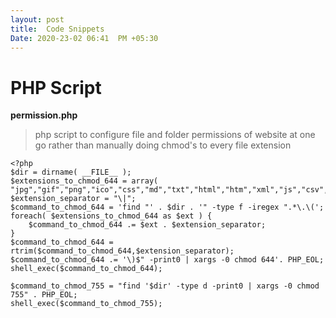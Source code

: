 ```yaml
---
layout: post
title:  Code Snippets
Date: 2020-23-02 06:41  PM +05:30
---
```


# PHP Script

  **permission.php**

  > php script to configure file and folder permissions of website at one go rather than manually doing chmod's to every file extension

  ```
  <?php
  $dir = dirname( __FILE__ );
  $extensions_to_chmod_644 = array(
  "jpg","gif","png","ico","css","md","txt","html","htm","xml","js","csv","json","htaccess");
  $extension_separator = "\|";
  $command_to_chmod_644 = 'find "' . $dir . '" -type f -iregex ".*\.\(';
  foreach( $extensions_to_chmod_644 as $ext ) {
      $command_to_chmod_644 .= $ext . $extension_separator;
  }
  $command_to_chmod_644 =
  rtrim($command_to_chmod_644,$extension_separator);
  $command_to_chmod_644 .= '\)$" -print0 | xargs -0 chmod 644'. PHP_EOL;
  shell_exec($command_to_chmod_644);

  $command_to_chmod_755 = "find '$dir' -type d -print0 | xargs -0 chmod 755" . PHP_EOL;
  shell_exec($command_to_chmod_755);

  ```

